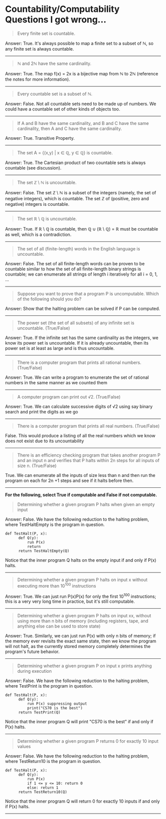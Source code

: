 # Countability/Computability Questions I got wrong...

> Every finite set is countable.

Answer: True. It's always possible to map a finite set to a subset of ℕ, so any finite set is always countable.

---

> ℕ and 2ℕ have the same cardinality.

Answer: True. The map f(x) = 2x is a bijective map from ℕ to 2ℕ (reference the notes for more information).

---

> Every countable set is a subset of ℕ.

Answer: False. Not all countable sets need to be made up of numbers. We could have a countable set of other kinds of objects too.

---

> If A and B have the same cardinality, and B and C have the same cardinality, then A and C have the same cardinality.

Answer: True. Transitive Property.

---

> The set A = {(x,y) | x ∈ ℚ, y ∈ ℚ} is countable.

Answer: True. The Cartesian product of two countable sets is always countable (see discussion).

---

> The set ℤ \ ℕ is uncountable.

Answer: False. The set ℤ \ ℕ is a subset of the integers (namely, the set of negative integers), which is countable. The set ℤ of (positive, zero and negative) integers is countable.

---

> The set ℝ \ ℚ is uncountable.

Answer: True. If ℝ \ ℚ is countable, then ℚ ∪ (ℝ \ ℚ) = ℝ must be countable as well, which is a contradiction.

---

> The set of all (finite-length) words in the English language is uncountable.

Answer: False. The set of all finite-length words can be proven to be countable similar to how the set of all finite-length binary strings is countable; we can enumerate all strings of length i iteratively for all i = 0, 1, ...

---

> Suppose you want to prove that a program P is uncomputable. Which of the following should you do?

Answer: Show that the halting problem can be solved if P can be computed.

---

> The power set (the set of all subsets) of any infinite set is uncountable. (True/False)

Answer: True. If the infinite set has the same cardinality as the integers, we know its power set is uncountable.
If it is already uncountable, then its power set is at least as large and is thus uncountable.

---

> There is a computer program that prints all rational numbers. (True/False)

Answer: True. We can write a program to enumerate the set of rational numbers in the same manner as we
counted them

---

> A computer program can print out √2. (True/False)

Answer: True. We can calculate successive digits of √2 using say binary search and print the digits as we go

---

> There is a computer program that prints all real numbers. (True/False)

False. This would produce a listing of all the real numbers which we know does not exist due to its
uncountability

---

> There is an efficiency checking program that takes another program P and an input n and verifies that
P halts within 2n steps for all inputs of size n. (True/False)

True. We can enumerate all the inputs of size less than n and then run the program on each for 2n +1 steps and see if it halts before then.

---

**For the following, select True if computable and False if not computable.**

> Determining whether a given program P halts when given an empty input

Answer: False. We have the following reduction to the halting problem, where TestHaltEmpty is the program in question.

```
def TestHalt(P, x):
      def Q(y):
          run P(x)
          return
      return TestHaltEmpty(Q)
```
Notice that the inner program Q halts on the empty input if and only if P(x) halts.

---

> Determining whether a given program P halts on input x without executing more than 10<sup>100</sup> instructions

Answer: True. We can just run P(x)P(x) for only the first 10<sup>100</sup> instructions; this is a very very long time in practice, but it's still computable.

---

> Determining whether a given program P halts on input xx, without using more than n bits of memory (including registers, tape, and anything else can be used to store state)

Answer: True. Similarly, we can just run P(x) with only n bits of memory; if the memory ever revisits the exact same state, then we know the program will not halt, as the currently stored memory completely determines the program's future behavior.

---

> Determining whether a given program P on input x prints anything during execution

Answer: False. We have the following reduction to the halting problem, where TestPrint is the program in question.

```
def TestHalt(P, x):
      def Q(y):
          run P(x) suppressing output
          print("CS70 is the best")
      return TestPrint(Q)
```
Notice that the inner program Q will print "CS70 is the best" if and only if P(x) halts.

---

> Determining whether a given program P returns 0 for exactly 10 input values

Answer: False. We have the following reduction to the halting problem, where TestReturn10 is the program in question.
```
def TestHalt(P, x):
      def Q(y):
          run P(x)
          if 1 <= y <= 10: return 0
          else: return 1
      return TestReturn10(Q)
```
Notice that the inner program Q will return 0 for exactly 10 inputs if and only if P(x) halts.

---
